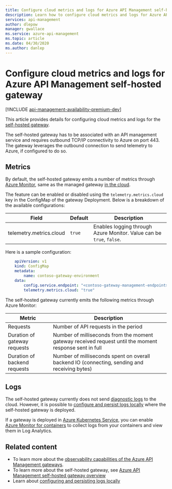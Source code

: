 ```yaml
---
title: Configure cloud metrics and logs for Azure API Management self-hosted gateway | Microsoft Docs
description: Learn how to configure cloud metrics and logs for Azure API Management self-hosted gateway
services: api-management
author: dlepow
manager: gwallace
ms.service: azure-api-management
ms.topic: article
ms.date: 04/30/2020
ms.author: danlep
---
```


# Configure cloud metrics and logs for Azure API Management self-hosted gateway

[!INCLUDE [api-management-availability-premium-dev](../../includes/api-management-availability-premium-dev.md)]

This article provides details for configuring cloud metrics and logs for the [self-hosted gateway](./self-hosted-gateway-overview.md).

The self-hosted gateway has to be associated with an API management service and requires outbound TCP/IP connectivity to Azure on port 443. The gateway leverages the outbound connection to send telemetry to Azure, if configured to do so. 

## Metrics
By default, the self-hosted gateway emits a number of metrics through [Azure Monitor](https://azure.microsoft.com/services/monitor/), same as the managed gateway [in the cloud](api-management-howto-use-azure-monitor.md). 

The feature can be enabled or disabled using the `telemetry.metrics.cloud` key in the ConfigMap of the gateway Deployment. Below is a breakdown of the available configurations:

| Field  | Default | Description |
| ------------- | ------------- | ------------- |
| telemetry.metrics.cloud  | `true` | Enables logging through Azure Monitor. Value can be `true`, `false`. |


Here is a sample configuration:

```yaml
    apiVersion: v1
    kind: ConfigMap
    metadata:
        name: contoso-gateway-environment
    data:
        config.service.endpoint: "<contoso-gateway-management-endpoint>"
        telemetry.metrics.cloud: "true"
```

The self-hosted gateway currently emits the following metrics through Azure Monitor:

| Metric  | Description |
| ------------- | ------------- |
| Requests  | Number of API requests in the period |
| Duration of gateway requests | Number of milliseconds from the moment gateway received request until the moment response sent in full |
| Duration of backend requests | Number of milliseconds spent on overall backend IO (connecting, sending and receiving bytes)  |

## Logs

The self-hosted gateway currently does not send [diagnostic logs](./api-management-howto-use-azure-monitor.md#activity-logs) to the cloud. However, it is possible to [configure and persist logs locally](how-to-configure-local-metrics-logs.md) where the self-hosted gateway is deployed. 

If a gateway is deployed in [Azure Kubernetes Service](https://azure.microsoft.com/services/kubernetes-service/), you can enable [Azure Monitor for containers](/azure/azure-monitor/containers/container-insights-overview) to collect logs from your containers and view them in Log Analytics. 

## Related content

* To learn more about the [observability capabilities of the Azure API Management gateways](observability.md).
* To learn more about the self-hosted gateway, see [Azure API Management self-hosted gateway overview](self-hosted-gateway-overview.md)
* Learn about [configuring and persisting logs locally](how-to-configure-local-metrics-logs.md)
